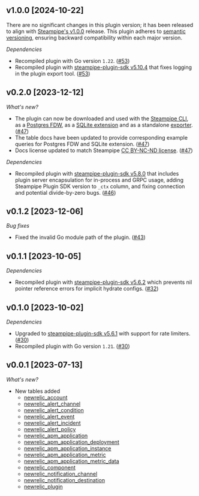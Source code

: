 ## v1.0.0 [2024-10-22]

There are no significant changes in this plugin version; it has been released to align with [Steampipe's v1.0.0](https://steampipe.io/changelog/steampipe-cli-v1-0-0) release. This plugin adheres to [semantic versioning](https://semver.org/#semantic-versioning-specification-semver), ensuring backward compatibility within each major version.

_Dependencies_

- Recompiled plugin with Go version `1.22`. ([#53](https://github.com/turbot/steampipe-plugin-newrelic/pull/53))
- Recompiled plugin with [steampipe-plugin-sdk v5.10.4](https://github.com/turbot/steampipe-plugin-sdk/blob/develop/CHANGELOG.md#v5104-2024-08-29) that fixes logging in the plugin export tool. ([#53](https://github.com/turbot/steampipe-plugin-newrelic/pull/53))

## v0.2.0 [2023-12-12]

_What's new?_

- The plugin can now be downloaded and used with the [Steampipe CLI](https://steampipe.io/docs), as a [Postgres FDW](https://steampipe.io/docs/steampipe_postgres/overview), as a [SQLite extension](https://steampipe.io/docs//steampipe_sqlite/overview) and as a standalone [exporter](https://steampipe.io/docs/steampipe_export/overview). ([#47](https://github.com/turbot/steampipe-plugin-newrelic/pull/47))
- The table docs have been updated to provide corresponding example queries for Postgres FDW and SQLite extension. ([#47](https://github.com/turbot/steampipe-plugin-newrelic/pull/47))
- Docs license updated to match Steampipe [CC BY-NC-ND license](https://github.com/turbot/steampipe-plugin-newrelic/blob/main/docs/LICENSE). ([#47](https://github.com/turbot/steampipe-plugin-newrelic/pull/47))

_Dependencies_

- Recompiled plugin with [steampipe-plugin-sdk v5.8.0](https://github.com/turbot/steampipe-plugin-sdk/blob/main/CHANGELOG.md#v580-2023-12-11) that includes plugin server encapsulation for in-process and GRPC usage, adding Steampipe Plugin SDK version to `_ctx` column, and fixing connection and potential divide-by-zero bugs. ([#46](https://github.com/turbot/steampipe-plugin-newrelic/pull/46))

## v0.1.2 [2023-12-06]

_Bug fixes_

- Fixed the invalid Go module path of the plugin. ([#43](https://github.com/turbot/steampipe-plugin-newrelic/pull/43))

## v0.1.1 [2023-10-05]

_Dependencies_

- Recompiled plugin with [steampipe-plugin-sdk v5.6.2](https://github.com/turbot/steampipe-plugin-sdk/blob/main/CHANGELOG.md#v562-2023-10-03) which prevents nil pointer reference errors for implicit hydrate configs. ([#32](https://github.com/turbot/steampipe-plugin-newrelic/pull/32))

## v0.1.0 [2023-10-02]

_Dependencies_

- Upgraded to [steampipe-plugin-sdk v5.6.1](https://github.com/turbot/steampipe-plugin-sdk/blob/main/CHANGELOG.md#v561-2023-09-29) with support for rate limiters. ([#30](https://github.com/turbot/steampipe-plugin-newrelic/pull/30))
- Recompiled plugin with Go version `1.21`. ([#30](https://github.com/turbot/steampipe-plugin-newrelic/pull/30))

## v0.0.1 [2023-07-13]

_What's new?_

- New tables added
  - [newrelic_account](https://hub.steampipe.io/plugins/turbot/newrelic/tables/newrelic_account)
  - [newrelic_alert_channel](https://hub.steampipe.io/plugins/turbot/newrelic/tables/newrelic_alert_channel)
  - [newrelic_alert_condition](https://hub.steampipe.io/plugins/turbot/newrelic/tables/newrelic_alert_condition)
  - [newrelic_alert_event](https://hub.steampipe.io/plugins/turbot/newrelic/tables/newrelic_alert_event)
  - [newrelic_alert_incident](https://hub.steampipe.io/plugins/turbot/newrelic/tables/newrelic_alert_incident)
  - [newrelic_alert_policy](https://hub.steampipe.io/plugins/turbot/newrelic/tables/newrelic_alert_policy)
  - [newrelic_apm_application](https://hub.steampipe.io/plugins/turbot/newrelic/tables/newrelic_apm_application)
  - [newrelic_apm_application_deployment](https://hub.steampipe.io/plugins/turbot/newrelic/tables/newrelic_apm_application_deployment)
  - [newrelic_apm_application_instance](https://hub.steampipe.io/plugins/turbot/newrelic/tables/newrelic_apm_application_instance)
  - [newrelic_apm_application_metric](https://hub.steampipe.io/plugins/turbot/newrelic/tables/newrelic_apm_application_metric)
  - [newrelic_apm_application_metric_data](https://hub.steampipe.io/plugins/turbot/newrelic/tables/newrelic_apm_application_metric_data)
  - [newrelic_component](https://hub.steampipe.io/plugins/turbot/newrelic/tables/newrelic_component)
  - [newrelic_notification_channel](https://hub.steampipe.io/plugins/turbot/newrelic/tables/newrelic_notification_channel)
  - [newrelic_notification_destination](https://hub.steampipe.io/plugins/turbot/newrelic/tables/newrelic_notification_destination)
  - [newrelic_plugin](https://hub.steampipe.io/plugins/turbot/newrelic/tables/newrelic_plugin)

